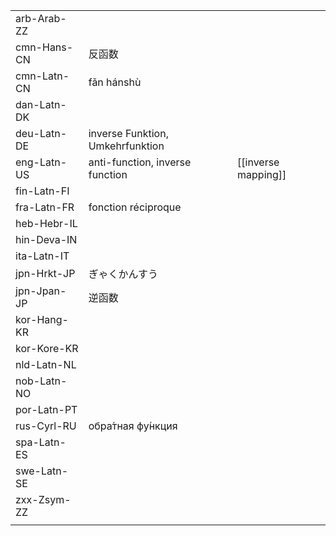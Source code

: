 | | | |
|-|-|-|
| arb-Arab-ZZ |  |  |
| cmn-Hans-CN | 反函数 |  |
| cmn-Latn-CN | fǎn hánshù |  |
| dan-Latn-DK |  |  |
| deu-Latn-DE | inverse Funktion, Umkehrfunktion |  |
| eng-Latn-US | anti-function, inverse function | [[inverse mapping]] |
| fin-Latn-FI |  |  |
| fra-Latn-FR | fonction réciproque |  |
| heb-Hebr-IL |  |  |
| hin-Deva-IN |  |  |
| ita-Latn-IT |  |  |
| jpn-Hrkt-JP | ぎゃくかんすう |  |
| jpn-Jpan-JP | 逆函数 |  |
| kor-Hang-KR |  |  |
| kor-Kore-KR |  |  |
| nld-Latn-NL |  |  |
| nob-Latn-NO |  |  |
| por-Latn-PT |  |  |
| rus-Cyrl-RU | обра́тная фу́нкция |  |
| spa-Latn-ES |  |  |
| swe-Latn-SE |  |  |
| zxx-Zsym-ZZ |  |  |
|  |  |  |
